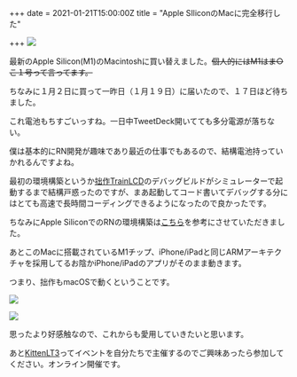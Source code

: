 +++
date = 2021-01-21T15:00:00Z
title = "Apple SIliconのMacに完全移行した"

+++
![](/uploads/img_2207.jpg)

最新のApple Silicon(M1)のMacintoshに買い替えました。~~個人的にはM1はま○こ１号って言ってます。~~

ちなみに１月２日に買って一昨日（１月１９日）に届いたので、１７日ほど待ちました。

これ電池もちすごいっすね。一日中TweetDeck開いてても多分電源が落ちない。

僕は基本的にRN開発が趣味であり最近の仕事でもあるので、結構電池持っていかれるんですよね。

最初の環境構築というか[拙作TrainLCD](https://trainlcd.tinykitten.me)のデバッグビルドがシミュレーターで起動するまで結構戸惑ったのですが、まあ起動してコード書いてデバッグする分にはとても高速で長時間コーディングできるようになったので良かったです。

ちなみにApple SiliconでのRNの環境構築は[こちら](https://zenn.dev/myb/articles/4b1dd3821703aa2ac95b)を参考にさせていただきました。

あとこのMacに搭載されているM1チップ、iPhone/iPadと同じARMアーキテクチャを採用してるお陰かiPhone/iPadのアプリがそのまま動きます。

つまり、拙作もmacOSで動くということです。

![](/uploads/2021-01-22-1-06-09.png)

![](/uploads/2021-01-22-1-13-37.png)

思ったより好感触なので、これからも愛用していきたいと思います。

あと[KittenLT3](https://team-kitten.connpass.com/event/200574/)ってイベントを自分たちで主催するのでご興味あったら参加してください。オンライン開催です。